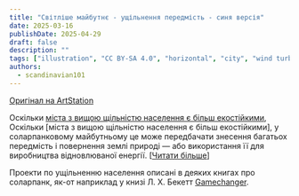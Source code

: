 ```yaml
---
title: "Світліше майбутнє - ущільнення передмість - синя версія"
date: 2025-03-16
publishDate: 2025-04-29
draft: false
description: ""
tags: ["illustration", "CC BY-SA 4.0", "horizontal", "city", "wind turbine", "nuclear"]
authors:
  - scandinavian101
---
```


[Оригінал на ArtStation](https://www.artstation.com/artwork/WXzGWJ)

Оскільки [міста з вищою щільністю населення є більш екостійкими](https://uk.wikipedia.org/wiki/%D0%9C%D1%96%D1%81%D1%8C%D0%BA%D0%B0_%D1%89%D1%96%D0%BB%D1%8C%D0%BD%D1%96%D1%81%D1%82%D1%8C#%D0%A1%D1%82%D0%B0%D0%BB%D1%96%D1%81%D1%82%D1%8C), Оскільки [міста з вищою щільністю населення є більш екостійкими], у соларпанковому майбутньому це може передбачати знесення багатьох передмість і повернення землі природі — або використання її для виробництва відновлюваної енергії. [[Читати більше](https://iopscience.iop.org/article/10.1088/1755-1315/362/1/012106)]

Проекти по ущільненню населення описані в деяких книгах про соларпанк, як-от наприклад у книзі Л. X. Бекетт [Gamechanger](https://www.goodreads.com/book/show/43263243-gamechanger).
